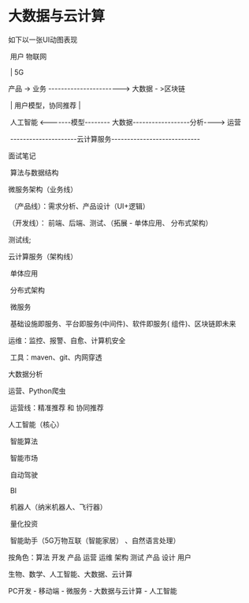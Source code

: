 # 大数据与云计算

如下以一张UI动图表现

​        用户  物联网

​                | 5G

 产品 -> 业务 -----------------------> 大数据 - >区块链

​               | 用户模型，协同推荐        |

​          人工智能   <-------模型-------- 大数据------------------分析----> 运营

​        ---------------------云计算服务----------------------------



面试笔记

​       算法与数据结构

微服务架构（业务线）

​    （产品线）：需求分析、产品设计（UI+逻辑）

   （开发线）： 前端、后端、测试、（拓展 -  单体应用、 分布式架构）

测试线;

云计算服务（架构线）

​        单体应用

​        分布式架构

​        微服务

​    基础设施即服务、平台即服务(中间件)、软件即服务(  组件)、区块链即未来



运维：监控、报警、自愈、计算机安全

​              工具：maven、git、内网穿透

大数据分析

   运营、Python爬虫

​    运营线：精准推荐 和 协同推荐

人工智能（核心）

​     智能算法

​     智能市场

​         自动驾驶

​         BI

​        机器人（纳米机器人、飞行器）

​        量化投资

​        智能助手（5G万物互联（智能家居） 、自然语言处理）



按角色：算法 开发 产品 运营 运维 架构 测试 产品 设计 用户

生物、数学、人工智能、大数据、云计算



PC开发 - 移动端 - 微服务 - 大数据与云计算 - 人工智能
